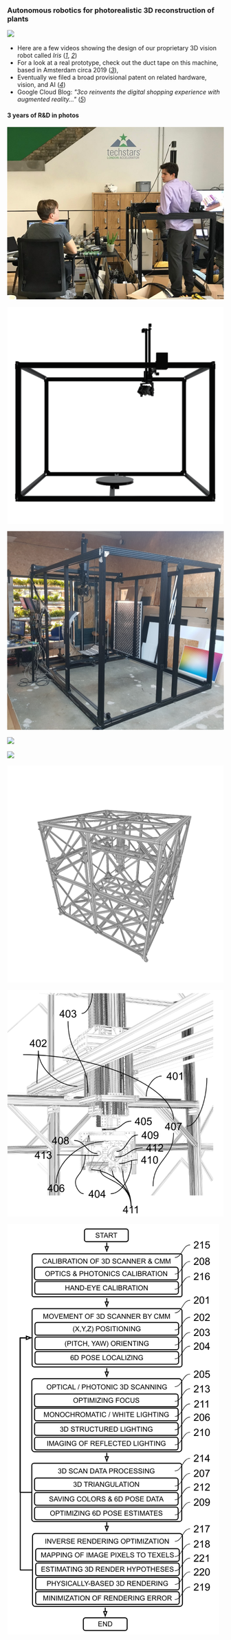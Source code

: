 ### Autonomous robotics for photorealistic 3D reconstruction of plants
![](../media/iris1.gif)
  - Here are a few videos showing the design of our proprietary 3D vision robot called _Iris_ ([_1_](https://www.3co.ai/iris1.mp4), [_2_](https://www.3co.ai/iris_3d.mp4))
  - For a look at a real prototype, check out the duct tape on this machine, based in Amsterdam circa 2019 ([_3_](https://www.3co.ai/iris_by_3co.mp4)),
  - Eventually we filed a broad provisional patent on related hardware, vision, and AI ([_4_](https://www.3co.ai/inverse_rendering_with_3d_coordinate_measuring_machines.pdf))
  - Google Cloud Blog: _"3co reinvents the digital shopping experience with augmented reality..."_ ([_5_](https://cloud.google.com/blog/topics/startups/3co-scales-ar-commerce-with-3d-scanning))

#### 3 years of R&D in photos
![](../media/3cobot.jpg)

![](../media/iris_3d_1.png)

![](../media/iris_in_amsterdam_2020.jpg)

![](../media/calibration.jpg)

![](../media/robot_and_garden.png)

![](../media/frame_design.png)

![](../media/iris_visual_diagram.png)

![](../media/iris_conceptual_diagram.png)
